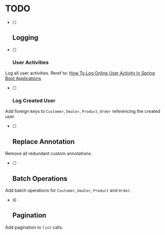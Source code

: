 # TODO
- [ ] ## Logging

- [ ] ### User Activities

Log all user activities. 
Reref to: [How To Log Online User Activity In Spring Boot Applications](https://roytuts.com/how-to-log-online-user-activity-in-spring-boot-applications/)

- [ ] ### Log Created User

Add foreign keys to `Customer`, `Dealer`, `Product`, `Order` referencing the created user.

- [ ] ## Replace Annotation

Remove all redundant custom annotations.

- [ ] ## Batch Operations

Add batch operations for `Customer`, `Dealer`, `Product` and `Order`.

- [x] ## Pagination

Add pagination to `list` calls.
